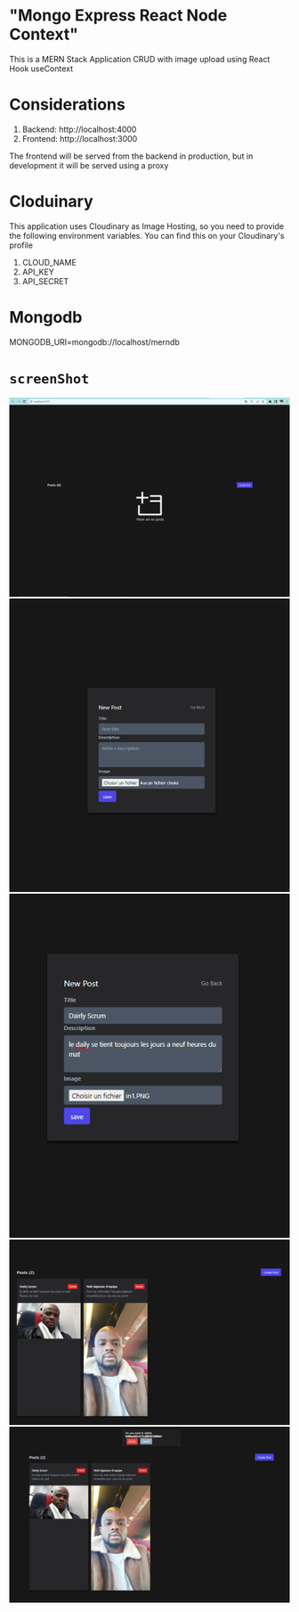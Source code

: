 # "Mongo Express React Node Context"

This is a MERN Stack Application CRUD with image upload using React Hook useContext

# Considerations

1. Backend: http://localhost:4000
2. Frontend: http://localhost:3000

The frontend will be served from the backend in production, but in development it will be served using a proxy

# Cloduinary

This application uses Cloudinary as Image Hosting, so you need to provide the following environment variables. You can find this on your Cloudinary's profile

1. CLOUD_NAME
2. API_KEY
3. API_SECRET

# Mongodb

MONGODB_URI=mongodb://localhost/merndb

# `screenShot`

<img src="./1.png">
<img src="./2.png">
<img src="./3.png">
<img src="./4.png">
<img src="./5.png">
